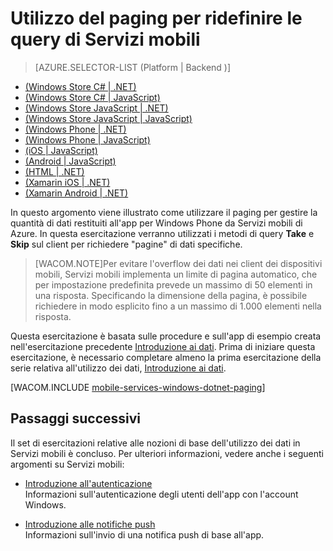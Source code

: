 <properties pageTitle="Add paging to data (Windows Phone) | Mobile Dev Center" metaKeywords="" description="Learn how to use paging to manage the amount of data returned to your Windows Phone app from Mobile Services." metaCanonical="" services="" documentationCenter="Mobile" title="Refine Mobile Services queries with paging" authors="glenga" solutions="" manager="" editor="" />

Utilizzo del paging per ridefinire le query di Servizi mobili
=============================================================

> [AZURE.SELECTOR-LIST (Platform | Backend )] 
- [(Windows Store C\# | .NET)](mobile-services-dotnet-backend-windows-store-dotnet-add-paging-data.md) 
- [(Windows Store C\# | JavaScript)](mobile-services-windows-store-dotnet-add-paging-data.md) 
- [(Windows Store JavaScript | .NET)](mobile-services-dotnet-backend-windows-store-javascript-add-paging-data.md) 
- [(Windows Store JavaScript | JavaScript)](mobile-services-windows-store-javascript-add-paging-data.md) 
- [(Windows Phone | .NET)](mobile-services-dotnet-backend-windows-phone-add-paging-data) 
- [(Windows Phone | JavaScript)](mobile-services-windows-phone-add-paging-data) 
- [(iOS | JavaScript)](mobile-services-ios-add-paging-data) 
- [(Android | JavaScript)](mobile-services-android-add-paging-data) 
- [(HTML | .NET)](mobile-services-html-add-paging-data) 
- [(Xamarin iOS | .NET)](partner-xamarin-mobile-services-ios-add-paging-data) 
- [(Xamarin Android | .NET)](partner-xamarin-mobile-services-android-add-paging-data)

In questo argomento viene illustrato come utilizzare il paging per gestire la quantità di dati restituiti all'app per Windows Phone da Servizi mobili di Azure. In questa esercitazione verranno utilizzati i metodi di query **Take** e **Skip** sul client per richiedere "pagine" di dati specifiche.

> [WACOM.NOTE]Per evitare l'overflow dei dati nei client dei dispositivi mobili, Servizi mobili implementa un limite di pagina automatico, che per impostazione predefinita prevede un massimo di 50 elementi in una risposta. Specificando la dimensione della pagina, è possibile richiedere in modo esplicito fino a un massimo di 1.000 elementi nella risposta.

Questa esercitazione è basata sulle procedure e sull'app di esempio creata nell'esercitazione precedente [Introduzione ai dati](/it-it/documentation/articles/mobile-services-dotnet-backend-windows-phone-get-started-data/). Prima di iniziare questa esercitazione, è necessario completare almeno la prima esercitazione della serie relativa all'utilizzo dei dati, [Introduzione ai dati](/it-it/documentation/articles/mobile-services-dotnet-backend-windows-phone-get-started-data/).

[WACOM.INCLUDE [mobile-services-windows-dotnet-paging](../includes/mobile-services-windows-dotnet-paging.md)]

Passaggi successivi
-------------------

Il set di esercitazioni relative alle nozioni di base dell'utilizzo dei dati in Servizi mobili è concluso. Per ulteriori informazioni, vedere anche i seguenti argomenti su Servizi mobili:

-   [Introduzione all'autenticazione](/it-it/documentation/articles/mobile-services-dotnet-backend-windows-phone-get-started-users/)
    <br/>Informazioni sull'autenticazione degli utenti dell'app con l'account Windows.

-   [Introduzione alle notifiche push](/it-it/documentation/articles/mobile-services-dotnet-backend-windows-phone-get-started-push/)
    <br/>Informazioni sull'invio di una notifica push di base all'app.


<!-- Anchors. -->

[Next Steps]:#next-steps

<!-- Images. -->


<!-- URLs. -->
[Get started with Mobile Services]: /it-it/documentation/articles/mobile-services-dotnet-backend-windows-phone-get-started/
[Get started with data]: /it-it/documentation/articles/mobile-services-dotnet-backend-windows-phone-get-started-data/
[Get started with authentication]: /it-it/documentation/articles/mobile-services-dotnet-backend-windows-phone-get-started-users/
[Get started with push notifications]: /it-it/documentation/articles/mobile-services-dotnet-backend-windows-phone-get-started-push/


[Management Portal]: https://manage.windowsazure.com/
